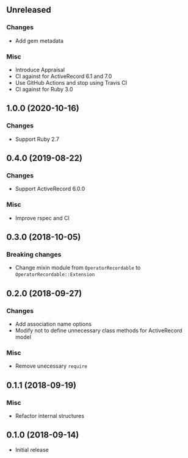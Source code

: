 ## Unreleased

### Changes

* Add gem metadata

### Misc

* Introduce Appraisal
* CI against for ActiveRecord 6.1 and 7.0
* Use GitHub Actions and stop using Travis CI
* CI against for Ruby 3.0


## 1.0.0 (2020-10-16)

### Changes

* Support Ruby 2.7


## 0.4.0 (2019-08-22)

### Changes

* Support ActiveRecord 6.0.0

### Misc

* Improve rspec and CI


## 0.3.0 (2018-10-05)

### Breaking changes

* Change mixin module from `OperatorRecordable` to `OperatorRecordable::Extension`


## 0.2.0 (2018-09-27)

### Changes

* Add association name options
* Modify not to define unnecessary class methods for ActiveRecord model

### Misc

* Remove unecessary `require`


## 0.1.1 (2018-09-19)

### Misc

* Refactor internal structures


## 0.1.0 (2018-09-14)

* Initial release

